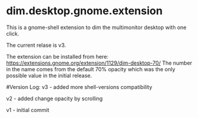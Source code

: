 # dim.desktop.gnome.extension
This is a gnome-shell extension to dim the multimonitor desktop with one click.

The current relase is v3. 

The extension can be installed from here: https://extensions.gnome.org/extension/1129/dim-desktop-70/
The number in the name comes from the default 70% opacity which was the only possible value in the initial release.

#Version Log: 
v3 - added more shell-versions compatibility  

v2 - added change opacity by scrolling 

v1 - initial commit
